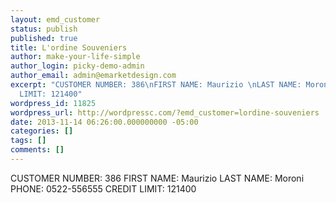 ```yaml
---
layout: emd_customer
status: publish
published: true
title: L'ordine Souveniers
author: make-your-life-simple
author_login: picky-demo-admin
author_email: admin@emarketdesign.com
excerpt: "CUSTOMER NUMBER: 386\nFIRST NAME: Maurizio \nLAST NAME: Moroni\nPHONE: 0522-556555\nCREDIT
  LIMIT: 121400"
wordpress_id: 11825
wordpress_url: http://wordpressc.com/?emd_customer=lordine-souveniers
date: 2013-11-14 06:26:00.000000000 -05:00
categories: []
tags: []
comments: []
---
```

CUSTOMER NUMBER: 386
FIRST NAME: Maurizio 
LAST NAME: Moroni
PHONE: 0522-556555
CREDIT LIMIT: 121400
